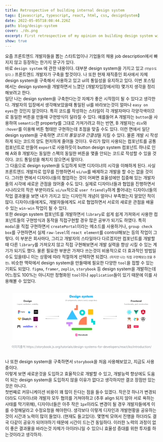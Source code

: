 ```yaml
---
title: Retrospective of building internal design system
tags: [javascript, typescript, react, html, css, designSystem]
date: 2022-05-05T18:08:44.226Z
path: blog/design-system
cover: ./ds.png
excerpt: First retrospective of my opinion on building design system with designers and other developers
show: true
---
```


요즘 프론트엔드 개발자들을 뽑는 스타트업이나 기업들의 채용 job description에서 빠지지 않고 등장하는 한가지 문구가 있다.  
바로 `design system` 에 관한 내용이다. 대부분 design system을 가지고 있고 <span style='font-size: 10px'>(아닐수도있다..)</span> 프론트엔드 개발자가 구축을 할것이다. 
나 또한 현재 재직중인 회사에서 자체 design system을 구축해서 사용하고 있고 ui의 통일성을 유지하고 있다. 이번 포스팅에서는 design system을 개발하면서 느꼈던 (개발자입장에서의) 몇가지 생각을 정리해보려고 한다.  
일단 나는 design system을 구축한다는것 자체가 좋은 시작점이 될 수 있다고 생각한다. 개발자의 입장에서 생각해보았을때 통일된 ui를 바라보는것이 얼마나 `easy on eyes`한 것인지 알것이다.
특히 코드를 작성하는 스타일이 각 개발자마다 각양각색이므로 동일한 버튼을 만들때 구현방식이 달라질 수 있다. 예를들어 A 개발자는 `button`을 사용하여 `semantic`한 property를 그대로 가져가려고 하는 반면, B 개발자는 `div`와 `:hover`를 이용해 버튼 형태만 구현하는데 초점을 맞출 수도 있다.
이런 면에서 일단 design system을 구축하면 *코드의 통일성과 간결성*을 지킬 수 있다. 물론 개발 시 작성하게 되는 코드의 양도 현저하게 줄어들 것이다. 우리가 많이 사용되는 컴포넌트를 공통 컴포넌트로 만들어 `export`로 사용하듯이 button design system 컴포넌트 하나로 인해 A와 B 개발자는 동일한 스펙의 동일한 버튼을 몇줄 안되는 코드로 작성할 수 있을 것이다. 코드 통일성을 해치지 않으면서 말이다.  
그 다음으로 design system을 도입하게 되면 디자이너의 시각을 이해하게 된다. 사실 프론트엔드 개발자로 업무를 진행하면서 `ui/ux`를 배제하고 개발을 할 수는 없을 것이다. 그러한 면에서 디자이너들의 협업하는 것이 어쩌면 효율성에만 집중해 있는 개발자들의 시각에 새로운 관점을 얹어줄 수도 있다. 실제로 디자이너들과 협업을 진행하면서 시나리오의 작은 부분이라도 `ui/ux`적으로 `user friendly`하게 풀어내는 디자이너들의 작업 결과물을 보면 내가 가지고 있는 디자인적 개념이 얼마나 부족했는지 알았던 적이 많다. 
디자이너들에게도, 개발자들에게도 서로 협업하면서 서로의 새로운 관점을 배울 수 있는 `win-win` 작업이 될 수 있다.  
또한 design system 컴포넌트를 개발하면서 `library`로 쉽게 쉽게 가져와서 사용한 컴포넌트들의 구현방식과 동작을 직접구현할 경우 많은 공부가 되기도 하였다. 
특히 `modal`을 직접 구현하면서 `createPortal`이라는 메소드를 사용하거나, `group check box`를 구현하면서 실제 `raw-level`의 `react element`를 control해보는 등의 작업이 그렇다. 이 부분은 회사마다, 그리고 개발자의 스타일마다 다르겠지만 컴포넌트를 개발할 때 다른 `library`를 가져오지 않고 직접 구현해보면서 개발 실력을 향상 시킬 수 있는 계기가 되기도 했다. 물론 필요한 부분은 가져다 쓰는것이 비용적으로 더 효과적인 방법일수도 있을테니 이는 상황에 따라 적절하게 선택하면 되겠다. <span style="font-size: 10px;">(하지만 나는 직접 구현해보는것을 추천)</span>. 비슷한 맥락에서 design system을 만들때에 필요한  다양한 `tool`을 접할 수 있는 기회도 되었다. `figma`, `framer`, `zeplin`, `storybook` 등 design system을 개발하는데 어느정도 100%는 아니지만 정형화된 `tool`이나 `application`들이 있기 때문에 이를 사용해볼 수 있었다.  
<br/>
<div style="width: 90%;margin-bottom: 15px; margin-left:auto; margin-right: auto; background-color: white;">
  <img src="./storybook.png"  />
</div>
<div style="font-size:10px;color:#8b9196;display:flex;justify-content:center">이미지출처 https://storybook.js.org/tutorials/design-systems-for-developers/react/ko/introduction/</div>
<br/>

나 또한 design system을 구축하면서 `storybook`을 처음 사용해보았고, 지금도 사용중이다.  
이렇게 보면 새로운것을 도입하고 효율적으로 개발할 수 있고, 개발능력 향상에도 도움이 되는 design system을 도입하지 않을 이유가 없다고 생각하지만 결코 장점만 있는것은 아니다.  
첫번째로 커뮤니케이션 비용이 꽤 많이 든다는 점을 들수 있겠다. 작은것 하나가 변경되더라도 디자이너와 개발자 모두 협의를 거쳐야하고 (추후 align 되지 않아 서로 욕하는 사태를 막기위해), 디자이너들은 아주 작은 `1px`이라도 변경이 될 경우 개발자들에게 이를 수정해달라고 수정요청을 해야한다. 생각보다 이렇게 디자인과 개발현황을 공유하는것이 시간과 노력이 많이 들었다. (현재도 들고있다). 몇명씩 모여서 진행을 하더라도 결국 다같이 공유가 되어야하기 때문에 시간이 드는건 동일하다. 
이러한 노력의 과정이 없이 좋은 결과물을 바라는것 자체가 아이러니일 수 있으니 효율성 증대를 위한 투자를 하는것이라고 생각하자.
